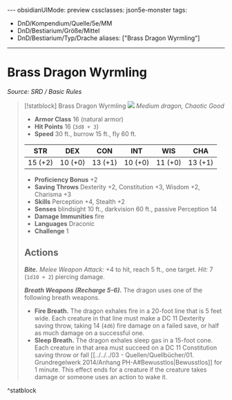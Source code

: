 [](../../../03%20-%20Quellen/Quellbücher/01.%20Grundregelwerk%202014/Anhang%20PH-A.md#Bewusstlos)---
obsidianUIMode: preview
cssclasses: json5e-monster
tags:
- DnD/Kompendium/Quelle/5e/MM
- DnD/Bestiarium/Größe/Mittel
- DnD/Bestiarium/Typ/Drache
aliases: ["Brass Dragon Wyrmling"]
---
# Brass Dragon Wyrmling
*Source: SRD / Basic Rules*  

> [!statblock] Brass Dragon Wyrmling
> ![](compendium/bestiary/dragon/token/brass-dragon-wyrmling.png#token)
> *Medium dragon, Chaotic Good*
> 
> - **Armor Class** 16  (natural armor)
> - **Hit Points** 16 (`3d8 + 3`)
> - **Speed** 30 ft., burrow 15 ft., fly 60 ft.
> 
> |STR|DEX|CON|INT|WIS|CHA|
> |:---:|:---:|:---:|:---:|:---:|:---:|
> |15 (+2)|10 (+0)|13 (+1)|10 (+0)|11 (+0)|13 (+1)|
> 
> - **Proficiency Bonus** +2
> - **Saving Throws** Dexterity +2, Constitution +3, Wisdom +2, Charisma +3
> - **Skills** Perception +4, Stealth +2
> - **Senses** blindsight 10 ft., darkvision 60 ft., passive Perception 14
> - **Damage Immunities** fire
> - **Languages** Draconic
> - **Challenge** 1
> 
> ## Actions
> 
> ***Bite.*** *Melee Weapon Attack:* +4 to hit, reach 5 ft., one target. *Hit:* 7 (`1d10 + 2`) piercing damage.
> 
> ***Breath Weapons (Recharge 5-6).*** The dragon uses one of the following breath weapons.
> 
> - **Fire Breath.** The dragon exhales fire in a 20-foot line that is 5 feet wide. Each creature in that line must make a DC 11 Dexterity saving throw, taking 14 (`4d6`) fire damage on a failed save, or half as much damage on a successful one.  
> - **Sleep Breath.** The dragon exhales sleep gas in a 15-foot cone. Each creature in that area must succeed on a DC 11 Constitution saving throw or fall [[../../../03 - Quellen/Quellbücher/01. Grundregelwerk 2014/Anhang PH-A#Bewusstlos|Bewusstlos]] for 1 minute. This effect ends for a creature if the creature takes damage or someone uses an action to wake it.  

^statblock